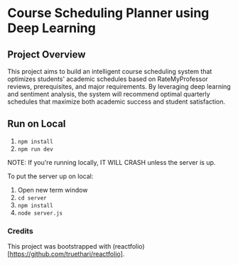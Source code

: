 # Course Scheduling Planner using Deep Learning

## Project Overview

This project aims to build an intelligent course scheduling system that optimizes students' academic schedules based on RateMyProfessor reviews, prerequisites, and major requirements. By leveraging deep learning and sentiment analysis, the system will recommend optimal quarterly schedules that maximize both academic success and student satisfaction.

## Run on Local

1. `npm install`
2. `npm run dev`

NOTE: If you're running locally, IT WILL CRASH unless the server is up.

To put the server up on local:

1. Open new term window
2. `cd server`
3. `npm install`
4. `node server.js`

### Credits

This project was bootstrapped with (reactfolio)[https://github.com/truethari/reactfolio].

